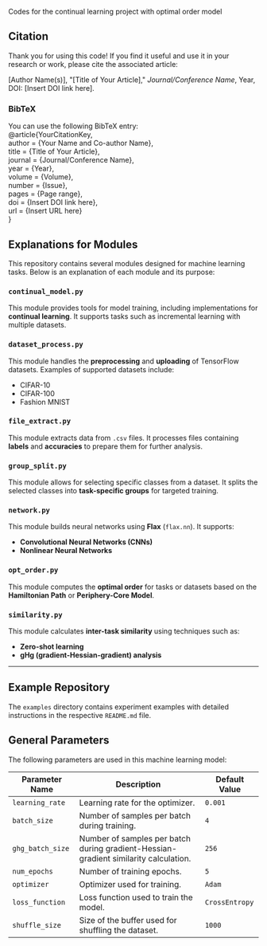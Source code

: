 Codes for the continual learning project with optimal order model

## Citation
Thank you for using this code! If you find it useful and use it in your research or work, please cite the associated article:

[Author Name(s)], "[Title of Your Article]," *Journal/Conference Name*, Year, DOI: [Insert DOI link here].

### BibTeX
You can use the following BibTeX entry: \
@article{YourCitationKey, \
  author    = {Your Name and Co-author Name}, \
  title     = {Title of Your Article}, \
  journal   = {Journal/Conference Name}, \
  year      = {Year}, \
  volume    = {Volume}, \
  number    = {Issue}, \
  pages     = {Page range}, \
  doi       = {Insert DOI link here}, \
  url       = {Insert URL here} \
}

## Explanations for Modules

This repository contains several modules designed for machine learning tasks. Below is an explanation of each module and its purpose:

### `continual_model.py`
This module provides tools for model training, including implementations for **continual learning**. It supports tasks such as incremental learning with multiple datasets.

### `dataset_process.py`
This module handles the **preprocessing** and **uploading** of TensorFlow datasets. Examples of supported datasets include:
- CIFAR-10
- CIFAR-100
- Fashion MNIST

### `file_extract.py`
This module extracts data from `.csv` files. It processes files containing **labels** and **accuracies** to prepare them for further analysis.

### `group_split.py`
This module allows for selecting specific classes from a dataset. It splits the selected classes into **task-specific groups** for targeted training.

### `network.py`
This module builds neural networks using **Flax** (`flax.nn`). It supports:
- **Convolutional Neural Networks (CNNs)**
- **Nonlinear Neural Networks**

### `opt_order.py`
This module computes the **optimal order** for tasks or datasets based on the **Hamiltonian Path** or **Periphery-Core Model**.

### `similarity.py`
This module calculates **inter-task similarity** using techniques such as:
- **Zero-shot learning**
- **gHg (gradient-Hessian-gradient) analysis**

---

## Example Repository
The `examples` directory contains experiment examples with detailed instructions in the respective `README.md` file.

## General Parameters

The following parameters are used in this machine learning model:

| Parameter Name     | Description                                   | Default Value |
|--------------------|-----------------------------------------------|---------------|
| `learning_rate`    | Learning rate for the optimizer.             | `0.001`       |
| `batch_size`       | Number of samples per batch during training. | `4`        |
| `ghg_batch_size`       | Number of samples per batch during gradient-Hessian-gradient  similarity calculation. | `256`        |
| `num_epochs`       | Number of training epochs.                   | `5`         |
| `optimizer`        | Optimizer used for training.                 | `Adam`        |
| `loss_function`    | Loss function used to train the model.       | `CrossEntropy`|
| `shuffle_size`     | Size of the buffer used for shuffling the dataset.| `1000`       |

